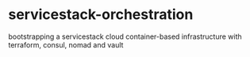 # servicestack-orchestration
bootstrapping a servicestack cloud container-based infrastructure with terraform, consul, nomad and vault
